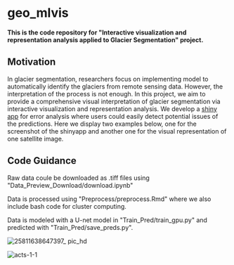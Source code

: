 # geo_mlvis
**This is the code repository for "Interactive visualization and representation analysis applied to Glacier Segmentation" project.**


## Motivation
In glacier segmentation, researchers focus on implementing model to automatically identify the glaciers from remote sensing data. However, the interpretation of the process is not enough. In this project, we aim to provide a comprehensive visual interpretation of glacier segmentation via interactive visualization and representation analysis. We develop a [shiny app](https://bruce-zheng.shinyapps.io/glacier_segmententation/) for error analysis where users could easily detect potential issues of the predictions. Here we display two examples below, one for the screenshot of the shinyapp and another one for the visual representation of one satellite image.


## Code Guidance

Raw data coule be downloaded as .tiff files using "Data_Preview_Download/download.ipynb"

Data is processed using "Preprocess/preprocess.Rmd" where we also include bash code for cluster computing.

Data is modeled with a U-net model in "Train_Pred/train_gpu.py" and predicted with "Train_Pred/save_preds.py".



![25811638647397_ pic_hd](https://user-images.githubusercontent.com/53232883/144722760-d1a153f8-609c-46f5-b1a5-6dd5b095d43a.jpg)

![acts-1-1](https://user-images.githubusercontent.com/53232883/144722811-04a40069-fc36-4ae5-81a3-ef39ca130784.png)




